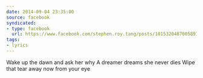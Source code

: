 ```yaml
---
date: 2014-09-04 23:35:00
source: facebook
syndicated:
- type: facebook
  url: https://www.facebook.com/stephen.roy.tang/posts/10153204870058912
tags: 
- lyrics
---
```


Wake up the dawn and ask her why A dreamer dreams she never dies Wipe that tear away now from your eye